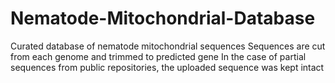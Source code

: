 # Nematode-Mitochondrial-Database
Curated database of nematode mitochondrial sequences
Sequences are cut from each genome and trimmed to predicted gene
In the case of partial sequences from public repositories, the uploaded sequence was kept intact
